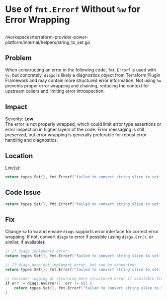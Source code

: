 # Use of `fmt.Errorf` Without `%w` for Error Wrapping

##

/workspaces/terraform-provider-power-platform/internal/helpers/string_to_set.go

## Problem

When constructing an error in the following code, `fmt.Errorf` is used with `%v`, but concretely, `diags` is likely a diagnostics object from Terraform Plugin Framework and may contain more structured error information. Not using `%w` prevents proper error wrapping and chaining, reducing the context for upstream callers and limiting error introspection.

## Impact

Severity: **Low**  
The error is not properly wrapped, which could limit error type assertions or error inspection in higher layers of the code. Error messaging is still preserved, but error wrapping is generally preferable for robust error handling and diagnostics.

## Location

Line(s):  
```go
return types.Set{}, fmt.Errorf("failed to convert string slice to set: %v", diags)
```

## Code Issue

```go
return types.Set{}, fmt.Errorf("failed to convert string slice to set: %v", diags)
```

## Fix

Change `%v` to `%w` and ensure `diags` supports error interface for correct error wrapping. If not, convert `diags` to error if possible (using `diags.Err()`, or similar, if available):

```go
// If diags implements error:
return types.Set{}, fmt.Errorf("failed to convert string slice to set: %w", diags)

// If diags does not implement error, but can be converted:
return types.Set{}, fmt.Errorf("failed to convert string slice to set: %v", diags)

// Consider logging or returning more structured error if available from diags:
if err := diags.AsError(); err != nil {
    return types.Set{}, fmt.Errorf("failed to convert string slice to set: %w", err)
}
```
